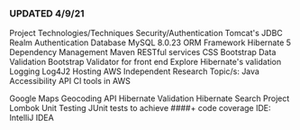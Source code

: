 
### UPDATED 4/9/21


Project Technologies/Techniques
Security/Authentication
Tomcat's JDBC Realm Authentication
Database
MySQL 8.0.23
ORM Framework
Hibernate 5
Dependency Management
Maven
RESTful services
CSS
Bootstrap 
Data Validation
Bootstrap Validator for front end
Explore Hibernate's validation
Logging
Log4J2
Hosting
AWS
Independent Research Topic/s: Java Accessibility API
CI tools in AWS

Google Maps Geocoding API
Hibernate Validation
Hibernate Search
Project Lombok
Unit Testing
JUnit tests to achieve ####+ code coverage
IDE: IntelliJ IDEA